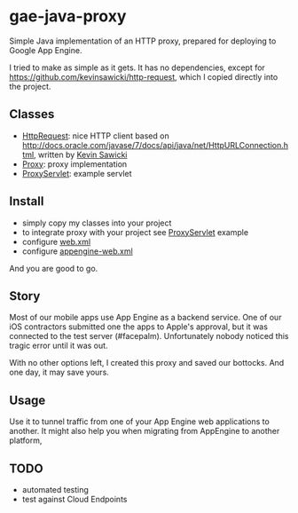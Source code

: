 gae-java-proxy
==============

Simple Java implementation of an HTTP proxy, prepared for deploying to Google App Engine.

I tried to make as simple as it gets. It has no dependencies, except for https://github.com/kevinsawicki/http-request,
which I copied directly into the project.

Classes
-------
- [HttpRequest](src/main/java/cz/tomucha/gae/proxy/HttpRequest.java): nice HTTP client based on http://docs.oracle.com/javase/7/docs/api/java/net/HttpURLConnection.html, written by [Kevin Sawicki](https://github.com/kevinsawicki)
- [Proxy](src/main/java/cz/tomucha/gae/proxy/Proxy.java): proxy implementation
- [ProxyServlet](src/main/java/cz/tomucha/gae/proxy/ProxyServlet.java): example servlet

Install
-------

- simply copy my classes into your project
- to integrate proxy with your project see [ProxyServlet](src/main/java/cz/tomucha/gae/proxy/ProxyServlet.java) example
- configure [web.xml](src/main/webapp/WEB-INF/web.xml)
- configure [appengine-web.xml](src/main/webapp/WEB-INF/appengine-web.xml)

And you are good to go.

Story
-----

Most of our mobile apps use App Engine as a backend service. One of our iOS contractors submitted one the apps to Apple's
approval, but it was connected to the test server (#facepalm). Unfortunately nobody noticed this tragic error until it was out.

With no other options left, I created this proxy and saved our bottocks. And one day, it may save yours.

Usage
-----
Use it to tunnel traffic from one of your App Engine web applications to another.
It might also help you when migrating from AppEngine to another platform,

TODO
----
- automated testing
- test against Cloud Endpoints
